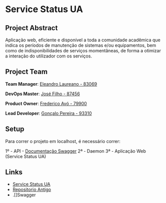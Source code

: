 # Service Status UA

## Project Abstract

Aplicação web, eficiente e disponível a toda a comunidade acadêmica que indica os períodos de manutenção de sistemas e/ou equipamentos, bem como de indisponibilidades de serviços momentâneas, de forma a otimizar a interação do utilizador com os serviços.


## Project Team

**Team Manager**: [Eleandro Laureano - 83069](https://github.com/EleandroG)

**DevOps Master**: [José Filho - 87456](https://github.com/josecarlos55)

**Product Owner**: [Frederico Avó - 79900](https://github.com/freddavo)

**Lead Developer**: [Gonçalo Pereira - 93310](https://github.com/pereira-goncalo)

## Setup

Para correr o projeto em localhost, é necessário correr: 

1º - API - [Documentação Swagger](https://localhost:7001/swagger/index.html)
2ª - Daemon 
3ª - Aplicação Web (Service Status UA)

## Links
- [Service Status UA](https://servicestatus-ua.azurewebsites.net/)
- [Repositorio Antigo](https://github.com/EleandroG/ServiceStatus)
- .[]Swagger
